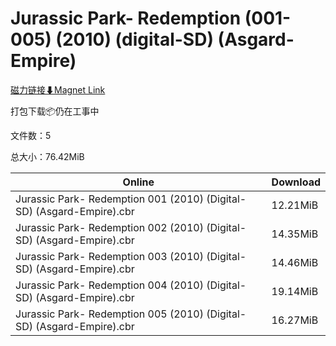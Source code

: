 # Jurassic Park- Redemption (001-005) (2010) (digital-SD) (Asgard-Empire)

[磁力链接⬇Magnet Link](magnet:?xt=urn:btih:5d827658b58333c6c4555d41ef7e6da71d7f3905&dn=Jurassic%20Park-%20Redemption%20%28001-005%29%20%282010%29%20%28digital-SD%29%20%28Asgard-Empire%29)

打包下载📦仍在工事中

文件数：5

总大小：76.42MiB

Online | Download
--- | ---
Jurassic Park- Redemption 001 (2010) (Digital-SD) (Asgard-Empire).cbr | 12.21MiB
Jurassic Park- Redemption 002 (2010) (Digital-SD) (Asgard-Empire).cbr | 14.35MiB
Jurassic Park- Redemption 003 (2010) (Digital-SD) (Asgard-Empire).cbr | 14.46MiB
Jurassic Park- Redemption 004 (2010) (Digital-SD) (Asgard-Empire).cbr | 19.14MiB
Jurassic Park- Redemption 005 (2010) (Digital-SD) (Asgard-Empire).cbr | 16.27MiB